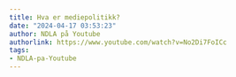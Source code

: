 ```yaml
---
title: Hva er mediepolitikk?
date: "2024-04-17 03:53:23"
author: NDLA på Youtube
authorlink: https://www.youtube.com/watch?v=No2Di7FoICc
tags:
- NDLA-pa-Youtube
---
```

